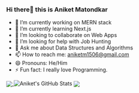 ### Hi there👋 this is Aniket Matondkar

- 🔭 I’m currently working on MERN stack
- 🌱 I’m currently learning Next.js
- 👯 I’m looking to collaborate on Web Apps
- 🤔 I’m looking for help with Job Hunting
- 💬 Ask me about Data Structures and Algorithms
- 📫 How to reach me: aniketm1506@gmail.com
- 😄 Pronouns: He/Him
- ⚡ Fun fact: I really love Programming.



<a href="https://github.com/Arnold1506">
  <img align="center" src="https://github-readme-stats.vercel.app/api/top-langs/?username=Arnold1506&theme=radical&hide=glsl,python" />
</a>

<img src="https://github-readme-stats.vercel.app/api?username=Arnold1506&&show_icons=true&theme=radical&line_height=27&v=5" alt="Aniket's GitHub Stats" />


<a href="https://github.com/Arnold1506/Covid-19-Data-Analysis">
  <!-- Change the `github-readme-stats.anuraghazra1.vercel.app` to `github-readme-stats.vercel.app`  -->
  <img align="center" src="https://github-readme-stats.vercel.app/api/pin/?username=Arnold1506&repo=Covid-19-Data-Analysis&theme=radical" />
</a>    

<!--
**Arnold1506/Arnold1506** is a ✨ _special_ ✨ repository because its `README.md` (this file) appears on your GitHub profile.

Here are some ideas to get you started:

- 🔭 I’m currently working on MERN stack
- 🌱 I’m currently learning Next.js
- 👯 I’m looking to collaborate on Web Apps
- 🤔 I’m looking for help with Job Hunting
- 💬 Ask me about Data Structures and Algorithms
- 📫 How to reach me: aniketm1506@gmail.com
- 😄 Pronouns: He/Him
- ⚡ Fun fact: I really love Programming.
-->

